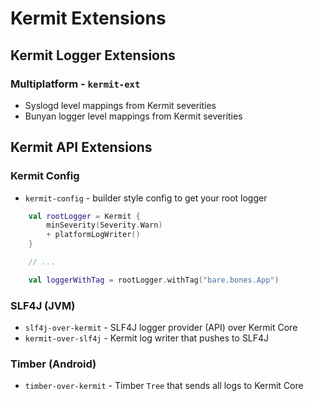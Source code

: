 # Kermit Extensions

## Kermit Logger Extensions 

### Multiplatform - `kermit-ext`

* Syslogd level mappings from Kermit severities
* Bunyan logger level mappings from Kermit severities

## Kermit API Extensions

### Kermit Config
* `kermit-config` - builder style config to get your root logger

```kotlin
    val rootLogger = Kermit {
        minSeverity(Severity.Warn)
        + platformLogWriter()
    }

    // ...

    val loggerWithTag = rootLogger.withTag("bare.bones.App")
```

### SLF4J (JVM)
* `slf4j-over-kermit` - SLF4J logger provider (API) over Kermit Core
* `kermit-over-slf4j` - Kermit log writer that pushes to SLF4J

### Timber (Android)
* `timber-over-kermit` - Timber `Tree` that sends all logs to Kermit Core
